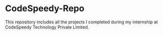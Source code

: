 # CodeSpeedy-Repo
This repository includes all the projects I completed during my internship at CodeSpeedy Technology Private Limited.
